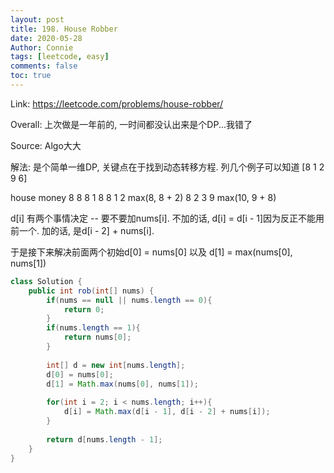 ```yaml
---
layout: post
title: 198. House Robber
date: 2020-05-28
Author: Connie 
tags: [leetcode, easy]
comments: false
toc: true
---
```

Link: https://leetcode.com/problems/house-robber/

Overall: 上次做是一年前的, 一时间都没认出来是个DP...我错了

Source: Algo大大

解法: 是个简单一维DP, 关键点在于找到动态转移方程. 列几个例子可以知道 [8 1 2 9 6]

house        money
  8           8
  8 1         8
  8 1 2       max(8, 8 + 2)
  8 2 3 9     max(10, 9 + 8)

d[i] 有两个事情决定 -- 要不要加nums[i]. 不加的话, d[i] = d[i - 1]因为反正不能用前一个. 加的话, 是d[i - 2] + nums[i].

于是接下来解决前面两个初始d[0] = nums[0] 以及 d[1] = max(nums[0], nums[1])

```java
class Solution {
    public int rob(int[] nums) {
        if(nums == null || nums.length == 0){
            return 0;
        }
        if(nums.length == 1){
            return nums[0];
        }
        
        int[] d = new int[nums.length];
        d[0] = nums[0];
        d[1] = Math.max(nums[0], nums[1]);
        
        for(int i = 2; i < nums.length; i++){
            d[i] = Math.max(d[i - 1], d[i - 2] + nums[i]);
        }
        
        return d[nums.length - 1];
    }
}
```
